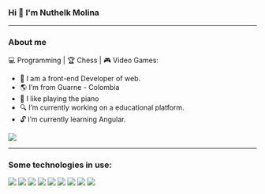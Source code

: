 ### Hi 👋 I'm Nuthelk Molina

------------------------------------------------------------

### About me

:computer: Programming | :trophy: Chess | :video_game: Video Games:

- :dart: I am a front-end Developer of web. 
- :earth_americas: I’m from Guarne - Colombia
- :musical_keyboard: I like playing the piano
- :mag: I’m currently working on a educational platform.
- :unlock: I’m currently learning Angular.

![](https://media.tenor.com/pw9ZsUdsEYgAAAAi/capoo-blue-cat.gif)

------------------------------------------

### Some technologies in use:

![](https://img.shields.io/badge/HTML5-E34F26?style=for-the-badge&logo=html5&logoColor=white) ![](https://img.shields.io/badge/CSS3-1572B6?style=for-the-badge&logo=css3&logoColor=white) ![](https://img.shields.io/badge/React-20232A?style=for-the-badge&logo=react&logoColor=61DAFB) ![](https://img.shields.io/badge/React_Router-CA4245?style=for-the-badge&logo=react-router&logoColor=white) ![](https://img.shields.io/badge/Redux-593D88?style=for-the-badge&logo=redux&logoColor=white) ![](https://img.shields.io/badge/firebase-ffca28?style=for-the-badge&logo=firebase&logoColor=black) ![](https://img.shields.io/badge/Chakra--UI-319795?style=for-the-badge&logo=chakra-ui&logoColor=white) ![](https://img.shields.io/badge/Bootstrap-563D7C?style=for-the-badge&logo=bootstrap&logoColor=white) ![](https://img.shields.io/badge/Tailwind_CSS-38B2AC?style=for-the-badge&logo=tailwind-css&logoColor=white)
